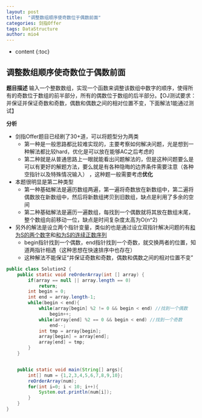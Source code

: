 ```yaml
---
layout: post
title:  "调整数组顺序使奇数位于偶数前面"
categories: 剑指Offer  
tags: DataStructure 
author: mio4
---
```


* content
{:toc}








## 调整数组顺序使奇数位于偶数前面

**题目描述**
输入一个整数数组，实现一个函数来调整该数组中数字的顺序，使得所有的奇数位于数组的前半部分，所有的偶数位于数组的后半部分。【OJ测试要求：并保证并保证奇数和奇数，偶数和偶数之间的相对位置不变，下面解法1能通过测试】

**分析**

 - 剑指Offer题目已经刷了30+道，可以将题型分为两类
   - 第一种是一般思路都比较难实现的，主要考察如何解决问题，光是想到一种解法都比较hard，优化是可以放在能够AC之后考虑的
   - 第二种就是从普通思路上一眼就能看出问题解法的，但是这种问题要么是可以有更好的解题方法，要么就是有各种隐晦的边界条件需要注意（各种空指针以及特殊情况输入） ，这种题一般需要考虑**优化**
 - 本题很明显是第二种类型
   - 第一种基础解法是遍历数组两遍，第一遍将奇数放在新数组中，第二遍将偶数放在新数组中，然后将新数组拷贝到旧数组，缺点是利用了多余的空间
   - 第二种基础解法是遍历一遍数组，每找到一个偶数就将其放在数组末尾，整个数组向前移动一位，缺点是时间复杂度太高为O(n^2)
 - 另外的解法是设立两个指针变量，类似的也是通过设立双指针解决问题的有[和为S的两个数字](https://blog.csdn.net/H_Targaryen/article/details/82229441)和[和为S的连续正数序列](https://blog.csdn.net/H_Targaryen/article/details/82230050)
   - begin指针找到一个偶数，end指针找到一个奇数，就交换两者的位置，知道两指针相遇（这种思想在快速排序中也存在） 
   - 这种解法不能保证“并保证奇数和奇数，偶数和偶数之间的相对位置不变”

```java 
public class Solution2 {
	public static void reOrderArray(int [] array) {
		if(array == null || array.length == 0)
			return;
		int begin = 0;
		int end = array.length-1;
		while(begin < end){
			while(array[begin] %2 != 0 && begin < end) //找到一个偶数
				begin++;
			while(array[end] %2 == 0 && begin < end) //找到一个奇数
				end--;
			int tmp = array[begin];
			array[begin] = array[end];
			array[end] = tmp;
		}
	}


	public static void main(String[] args){
		int[] num = {1,2,3,4,5,6,7,8,9,10};
		reOrderArray(num);
		for(int i=0; i < 10; i++){
			System.out.println(num[i]);
		}
	}
}

```